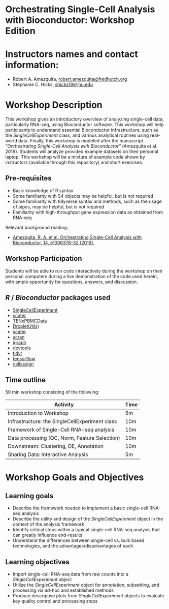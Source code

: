 # Orchestrating Single-Cell Analysis with Bioconductor: Workshop Edition

# Instructors names and contact information:

* Robert A. Amezquita, robert.amezquita@fredhutch.org
* Stephanie C. Hicks, shicks19@jhu.edu

# Workshop Description

This workshop gives an introductory overview of analyzing single-cell data, particularly RNA-seq, using Bioconductor software. This workshop will help participants to understand essential Bioconductor infrastructure, such as the *SingleCellExperiment* class, and various analytical routines using real-world data. Finally, this workshop is modeled after the manuscript *"Orchestrating Single-Cell Analysis with Bioconductor"* (Amezquita et al. 2019). Students will analyze provided example datasets on their personal laptop. This workshop will be a mixture of example code shown by instructors (available through this repository) and short exercises.


## Pre-requisites

* Basic knowledge of R syntax
* Some familiarity with S4 objects may be helpful, but is not required
* Some familiarity with tidyverse syntax and methods, such as the usage of pipes, may be helpful, but is not required
* Familiarity with high-throughput gene expression data as obtained from RNA-seq

Relevant background reading:

* [Amezquita, R. A. et al. Orchestrating Single-Cell Analysis with Bioconductor. 14, e1006378–32 (2019).](https://www.biorxiv.org/content/10.1101/590562v1)


## Workshop Participation

Students will be able to run code interactively during the workshop on their personal computers during a live demonstration of the code used herein, with ample opportunity for questions, answers, and discussion.


## _R_ / _Bioconductor_ packages used

* [SingleCellExperiment](https://bioconductor.org/packages/SingleCellExperiment)
* [scater](https://bioconductor.org/packages/scater)
* [TENxPBMCData](https://bioconductor.org/packages/TENxPBMCData)
* [DropletUtils](https://bioconductor.org/packages/DropletUtils))
* [scater](https://bioconductor.org/packages/scater)
* [scran](https://bioconductor.org/packages/scran)
* [igraph](https://igraph.org/r/)
* [devtools](https://github.com/r-lib/devtools)
* [tidyr](https://tidyr.tidyverse.org)
* [tensorflow](https://tensorflow.rstudio.com)
* [cellassign](https://github.com/Irrationone/cellassign)


## Time outline

50 min workshop consisting of the following:

| Activity                                        | Time |
|-------------------------------------------------|------|
| Introduction to Workshop                        |   5m |
| Infrastructure: the SingleCellExperiment class  |  10m |
| Framework of Single-Cell RNA-seq analysis       |  10m |
| Data processing (QC, Norm, Feature Selection)   |  10m |
| Downstream: Clustering, DE, Annotation          |  10m |
| Sharing Data: Interactive Analysis              |   5m |


# Workshop Goals and Objectives

## Learning goals

* Describe the framework needed to implement a basic single-cell RNA-seq analysis
* Describe the utility and design of the *SingleCellExperiment* object in the context of the analysis framework
* Identify critical steps within a typical single-cell RNA-seq analysis that can greatly influence end-results
* Understand the differences between single-cell vs. bulk based technologies, and the advantages/disadvantages of each


## Learning objectives

* Import single-cell RNA-seq data from raw counts into a *SingleCellExperiment* object
* Utilize the *SingleCellExperiment* object for annotation, subsetting, and processing via ad-hoc and established methods
* Produce descriptive plots from *SingleCellExperiment* objects to evaluate key quality control and processing steps

